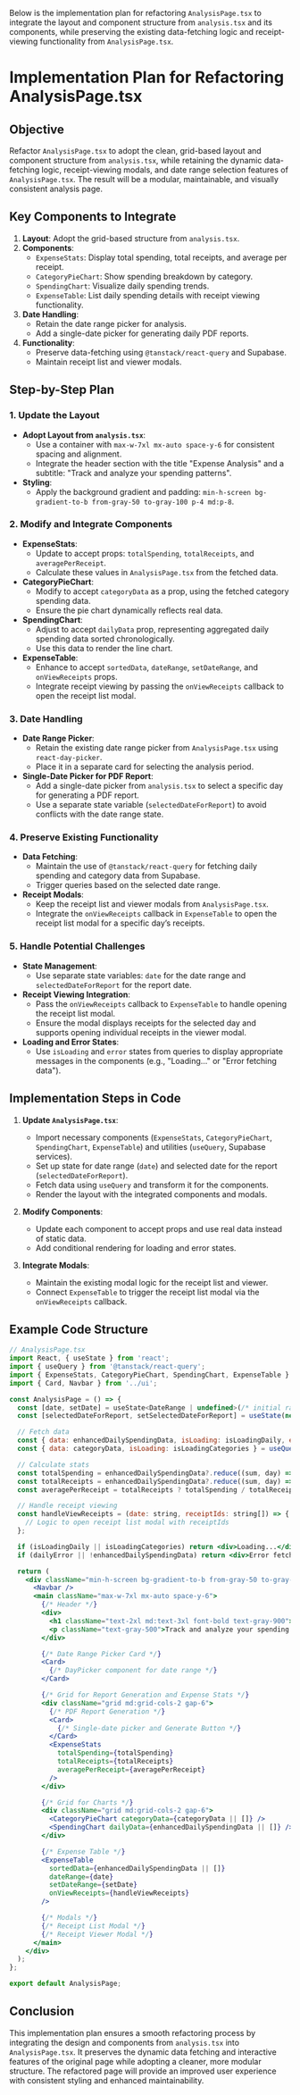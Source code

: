 Below is the implementation plan for refactoring `AnalysisPage.tsx` to integrate the layout and component structure from `analysis.tsx` and its components, while preserving the existing data-fetching logic and receipt-viewing functionality from `AnalysisPage.tsx`.


# Implementation Plan for Refactoring AnalysisPage.tsx

## Objective
Refactor `AnalysisPage.tsx` to adopt the clean, grid-based layout and component structure from `analysis.tsx`, while retaining the dynamic data-fetching logic, receipt-viewing modals, and date range selection features of `AnalysisPage.tsx`. The result will be a modular, maintainable, and visually consistent analysis page.

## Key Components to Integrate
1. **Layout**: Adopt the grid-based structure from `analysis.tsx`.
2. **Components**:
   - `ExpenseStats`: Display total spending, total receipts, and average per receipt.
   - `CategoryPieChart`: Show spending breakdown by category.
   - `SpendingChart`: Visualize daily spending trends.
   - `ExpenseTable`: List daily spending details with receipt viewing functionality.
3. **Date Handling**:
   - Retain the date range picker for analysis.
   - Add a single-date picker for generating daily PDF reports.
4. **Functionality**:
   - Preserve data-fetching using `@tanstack/react-query` and Supabase.
   - Maintain receipt list and viewer modals.

## Step-by-Step Plan

### 1. Update the Layout
- **Adopt Layout from `analysis.tsx`**:
  - Use a container with `max-w-7xl mx-auto space-y-6` for consistent spacing and alignment.
  - Integrate the header section with the title "Expense Analysis" and a subtitle: "Track and analyze your spending patterns".
- **Styling**:
  - Apply the background gradient and padding: `min-h-screen bg-gradient-to-b from-gray-50 to-gray-100 p-4 md:p-8`.

### 2. Modify and Integrate Components
- **ExpenseStats**:
  - Update to accept props: `totalSpending`, `totalReceipts`, and `averagePerReceipt`.
  - Calculate these values in `AnalysisPage.tsx` from the fetched data.
- **CategoryPieChart**:
  - Modify to accept `categoryData` as a prop, using the fetched category spending data.
  - Ensure the pie chart dynamically reflects real data.
- **SpendingChart**:
  - Adjust to accept `dailyData` prop, representing aggregated daily spending data sorted chronologically.
  - Use this data to render the line chart.
- **ExpenseTable**:
  - Enhance to accept `sortedData`, `dateRange`, `setDateRange`, and `onViewReceipts` props.
  - Integrate receipt viewing by passing the `onViewReceipts` callback to open the receipt list modal.

### 3. Date Handling
- **Date Range Picker**:
  - Retain the existing date range picker from `AnalysisPage.tsx` using `react-day-picker`.
  - Place it in a separate card for selecting the analysis period.
- **Single-Date Picker for PDF Report**:
  - Add a single-date picker from `analysis.tsx` to select a specific day for generating a PDF report.
  - Use a separate state variable (`selectedDateForReport`) to avoid conflicts with the date range state.

### 4. Preserve Existing Functionality
- **Data Fetching**:
  - Maintain the use of `@tanstack/react-query` for fetching daily spending and category data from Supabase.
  - Trigger queries based on the selected date range.
- **Receipt Modals**:
  - Keep the receipt list and viewer modals from `AnalysisPage.tsx`.
  - Integrate the `onViewReceipts` callback in `ExpenseTable` to open the receipt list modal for a specific day’s receipts.

### 5. Handle Potential Challenges
- **State Management**:
  - Use separate state variables: `date` for the date range and `selectedDateForReport` for the report date.
- **Receipt Viewing Integration**:
  - Pass the `onViewReceipts` callback to `ExpenseTable` to handle opening the receipt list modal.
  - Ensure the modal displays receipts for the selected day and supports opening individual receipts in the viewer modal.
- **Loading and Error States**:
  - Use `isLoading` and `error` states from queries to display appropriate messages in the components (e.g., "Loading..." or "Error fetching data").

## Implementation Steps in Code

1. **Update `AnalysisPage.tsx`**:
   - Import necessary components (`ExpenseStats`, `CategoryPieChart`, `SpendingChart`, `ExpenseTable`) and utilities (`useQuery`, Supabase services).
   - Set up state for date range (`date`) and selected date for the report (`selectedDateForReport`).
   - Fetch data using `useQuery` and transform it for the components.
   - Render the layout with the integrated components and modals.

2. **Modify Components**:
   - Update each component to accept props and use real data instead of static data.
   - Add conditional rendering for loading and error states.

3. **Integrate Modals**:
   - Maintain the existing modal logic for the receipt list and viewer.
   - Connect `ExpenseTable` to trigger the receipt list modal via the `onViewReceipts` callback.

## Example Code Structure

```jsx
// AnalysisPage.tsx
import React, { useState } from 'react';
import { useQuery } from '@tanstack/react-query';
import { ExpenseStats, CategoryPieChart, SpendingChart, ExpenseTable } from '../components';
import { Card, Navbar } from '../ui';

const AnalysisPage = () => {
  const [date, setDate] = useState<DateRange | undefined>(/* initial range */);
  const [selectedDateForReport, setSelectedDateForReport] = useState(new Date());

  // Fetch data
  const { data: enhancedDailySpendingData, isLoading: isLoadingDaily, error: dailyError } = useQuery(/* daily spending query */);
  const { data: categoryData, isLoading: isLoadingCategories } = useQuery(/* category data query */);

  // Calculate stats
  const totalSpending = enhancedDailySpendingData?.reduce((sum, day) => sum + day.total, 0) || 0;
  const totalReceipts = enhancedDailySpendingData?.reduce((sum, day) => sum + day.receiptIds.length, 0) || 0;
  const averagePerReceipt = totalReceipts ? totalSpending / totalReceipts : 0;

  // Handle receipt viewing
  const handleViewReceipts = (date: string, receiptIds: string[]) => {
    // Logic to open receipt list modal with receiptIds
  };

  if (isLoadingDaily || isLoadingCategories) return <div>Loading...</div>;
  if (dailyError || !enhancedDailySpendingData) return <div>Error fetching data</div>;

  return (
    <div className="min-h-screen bg-gradient-to-b from-gray-50 to-gray-100 p-4 md:p-8">
      <Navbar />
      <main className="max-w-7xl mx-auto space-y-6">
        {/* Header */}
        <div>
          <h1 className="text-2xl md:text-3xl font-bold text-gray-900">Expense Analysis</h1>
          <p className="text-gray-500">Track and analyze your spending patterns</p>
        </div>

        {/* Date Range Picker Card */}
        <Card>
          {/* DayPicker component for date range */}
        </Card>

        {/* Grid for Report Generation and Expense Stats */}
        <div className="grid md:grid-cols-2 gap-6">
          {/* PDF Report Generation */}
          <Card>
            {/* Single-date picker and Generate Button */}
          </Card>
          <ExpenseStats
            totalSpending={totalSpending}
            totalReceipts={totalReceipts}
            averagePerReceipt={averagePerReceipt}
          />
        </div>

        {/* Grid for Charts */}
        <div className="grid md:grid-cols-2 gap-6">
          <CategoryPieChart categoryData={categoryData || []} />
          <SpendingChart dailyData={enhancedDailySpendingData || []} />
        </div>

        {/* Expense Table */}
        <ExpenseTable
          sortedData={enhancedDailySpendingData || []}
          dateRange={date}
          setDateRange={setDate}
          onViewReceipts={handleViewReceipts}
        />

        {/* Modals */}
        {/* Receipt List Modal */}
        {/* Receipt Viewer Modal */}
      </main>
    </div>
  );
};

export default AnalysisPage;
```

## Conclusion
This implementation plan ensures a smooth refactoring process by integrating the design and components from `analysis.tsx` into `AnalysisPage.tsx`. It preserves the dynamic data fetching and interactive features of the original page while adopting a cleaner, more modular structure. The refactored page will provide an improved user experience with consistent styling and enhanced maintainability.
